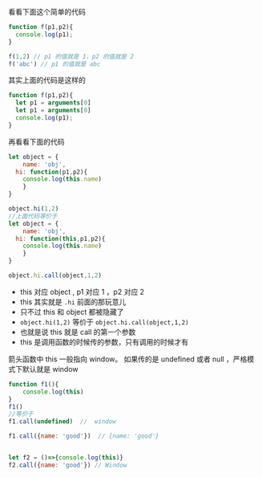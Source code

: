 看看下面这个简单的代码
```javascript
function f(p1,p2){
  console.log(p1);
}

f(1,2) // p1 的值就是 1，p2 的值就是 2
f('abc') // p1 的值就是 abc
```
其实上面的代码是这样的
```javascript
function f(p1,p2){
  let p1 = arguments[0]
  let p1 = arguments[0]
  console.log(p1);
}
```

再看看下面的代码
```javascript
let object = {
	name: 'obj',
  hi: function(p1,p2){
    console.log(this.name)
	}
}

object.hi(1,2) 
//上面代码等价于
let object = {
	name: 'obj',
  hi: function(this,p1,p2){
    console.log(this.name)
	}
}

object.hi.call(object,1,2) 
```
- this 对应 object , p1 对应 1 ，p2 对应 2
- this 其实就是 `.hi` 前面的那玩意儿
- 只不过 this 和 object 都被隐藏了
- `object.hi(1,2)` 等价于 `object.hi.call(object,1,2)`
- 也就是说 this 就是 call  的第一个参数
- this 是调用函数的时候传的参数，只有调用的时候才有
  
箭头函数中 this 一般指向 window。
如果传的是 undefined 或者 null ，严格模式下默认就是 window
```javascript
function f1(){
	console.log(this)
}
f1()
//等价于
f1.call(undefined)  //  window

f1.call({name: 'good'})  // {name: 'good'}


let f2 = ()=>{console.log(this)}
f2.call({name: 'good'}) // Window
```